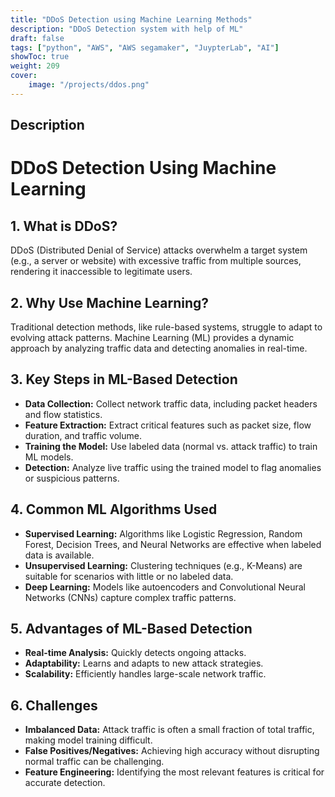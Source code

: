 ```yaml
---
title: "DDoS Detection using Machine Learning Methods"
description: "DDoS Detection system with help of ML"
draft: false
tags: ["python", "AWS", "AWS segamaker", "JuypterLab", "AI"]
showToc: true
weight: 209
cover:
    image: "/projects/ddos.png"
--- 
```

## Description
# DDoS Detection Using Machine Learning

## 1. What is DDoS?
DDoS (Distributed Denial of Service) attacks overwhelm a target system (e.g., a server or website) with excessive traffic from multiple sources, rendering it inaccessible to legitimate users.

## 2. Why Use Machine Learning?
Traditional detection methods, like rule-based systems, struggle to adapt to evolving attack patterns. Machine Learning (ML) provides a dynamic approach by analyzing traffic data and detecting anomalies in real-time.

## 3. Key Steps in ML-Based Detection
- **Data Collection:** Collect network traffic data, including packet headers and flow statistics.
- **Feature Extraction:** Extract critical features such as packet size, flow duration, and traffic volume.
- **Training the Model:** Use labeled data (normal vs. attack traffic) to train ML models.
- **Detection:** Analyze live traffic using the trained model to flag anomalies or suspicious patterns.

## 4. Common ML Algorithms Used
- **Supervised Learning:** Algorithms like Logistic Regression, Random Forest, Decision Trees, and Neural Networks are effective when labeled data is available.
- **Unsupervised Learning:** Clustering techniques (e.g., K-Means) are suitable for scenarios with little or no labeled data.
- **Deep Learning:** Models like autoencoders and Convolutional Neural Networks (CNNs) capture complex traffic patterns.

## 5. Advantages of ML-Based Detection
- **Real-time Analysis:** Quickly detects ongoing attacks.
- **Adaptability:** Learns and adapts to new attack strategies.
- **Scalability:** Efficiently handles large-scale network traffic.

## 6. Challenges
- **Imbalanced Data:** Attack traffic is often a small fraction of total traffic, making model training difficult.
- **False Positives/Negatives:** Achieving high accuracy without disrupting normal traffic can be challenging.
- **Feature Engineering:** Identifying the most relevant features is critical for accurate detection.

